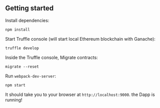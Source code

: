 ## Getting started

Install dependencies:

```
npm install
```

Start Truffle console (will start local Ethereum blockchain with Ganache):

```
truffle develop
```

Inside the Truffle console, Migrate contracts: 

```
migrate --reset
```

Run `webpack-dev-server`:

```
npm start
```

It should take you to your browser at `http://localhost:9000`. the Dapp is running!
